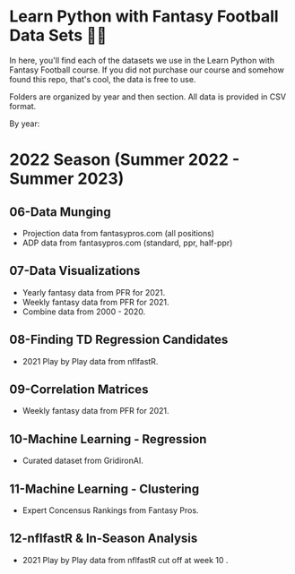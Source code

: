 # Learn Python with Fantasy Football Data Sets 🏈🐍

In here, you'll find each of the datasets we use in the Learn Python with Fantasy Football course. If you did not purchase our course and somehow found this repo, that's cool, the data is free to use.

Folders are organized by year and then section. All data is provided in CSV format.

By year:

# 2022 Season (Summer 2022 - Summer 2023)

## 06-Data Munging
* Projection data from fantasypros.com (all positions)
* ADP data from fantasypros.com (standard, ppr, half-ppr)

## 07-Data Visualizations
* Yearly fantasy data from PFR for 2021.
* Weekly fantasy data from PFR for 2021.
* Combine data from 2000 - 2020.

## 08-Finding TD Regression Candidates
* 2021 Play by Play data from nflfastR.

## 09-Correlation Matrices
* Weekly fantasy data from PFR for 2021.

## 10-Machine Learning - Regression
* Curated dataset from GridironAI.

## 11-Machine Learning - Clustering
* Expert Concensus Rankings from Fantasy Pros.

## 12-nflfastR & In-Season Analysis
* 2021 Play by Play data from nflfastR cut off at week 10 .
